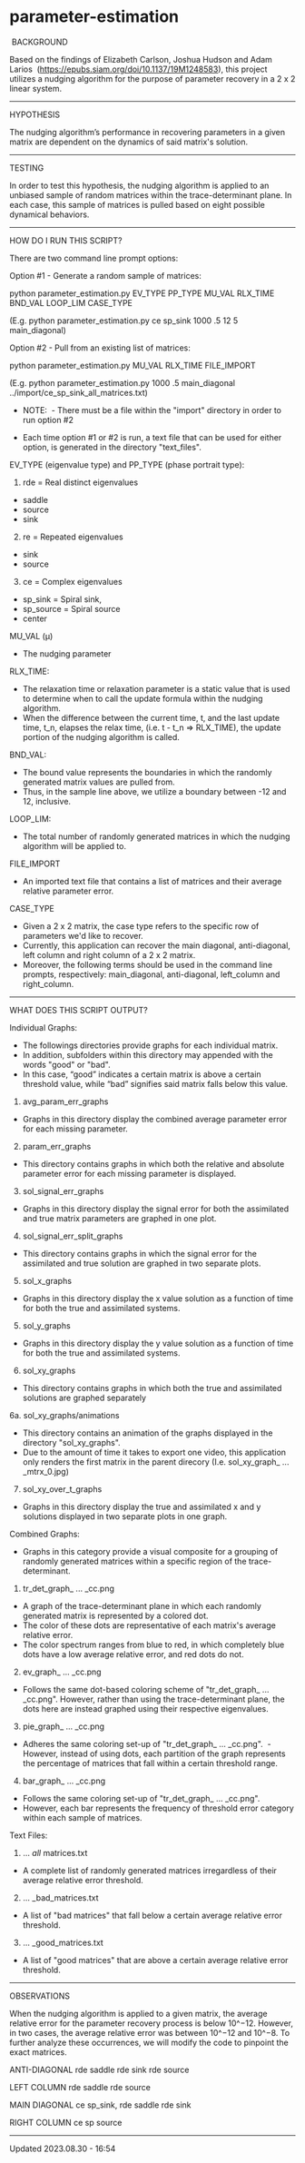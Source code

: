 # parameter-estimation

 BACKGROUND

Based on the findings of Elizabeth Carlson, Joshua Hudson and Adam Larios  (https://epubs.siam.org/doi/10.1137/19M1248583),
this project utilizes a nudging algorithm for the purpose of parameter recovery in a 2 x 2 linear system.

--------------------------------------------------------------------------------------------------

HYPOTHESIS

The nudging algorithm’s performance in recovering parameters in a given matrix are dependent on the dynamics of said matrix's solution.

--------------------------------------------------------------------------------------------------

TESTING

In order to test this hypothesis, the nudging algorithm is applied to an unbiased sample of random matrices within the trace-determinant plane. In each case, this sample of matrices is pulled based on eight possible dynamical behaviors. 

--------------------------------------------------------------------------------------------------

HOW DO I RUN THIS SCRIPT?

There are two command line prompt options:

Option #1 - Generate a random sample of matrices:  

python parameter_estimation.py EV_TYPE PP_TYPE MU_VAL RLX_TIME BND_VAL LOOP_LIM CASE_TYPE 

(E.g. python parameter_estimation.py ce sp_sink 1000 .5 12 5 main_diagonal)

Option #2 - Pull from an existing list of matrices: 

python parameter_estimation.py MU_VAL RLX_TIME FILE_IMPORT 

(E.g. python parameter_estimation.py 1000 .5 main_diagonal ../import/ce_sp_sink_all_matrices.txt)

* NOTE: 
 - There must be a file within the "import" directory in order to run option #2
- Each time option #1 or #2 is run, a text file that can be used for either option, is generated in the directory "text_files".


EV_TYPE (eigenvalue type) and PP_TYPE (phase portrait type):

1. rde = Real distinct eigenvalues
- saddle
- source
- sink

2. re = Repeated eigenvalues
- sink
- source

3. ce =  Complex eigenvalues
- sp_sink = Spiral sink, 
- sp_source = Spiral source
- center

MU_VAL (µ)
- The nudging parameter

RLX_TIME: 
- The relaxation time or relaxation parameter is a static value that is used to determine when to call the update formula within the nudging algorithm.
- When the difference between the current time, t, and the last update time, t_n, elapses the relax time, (i.e. t - t_n => RLX_TIME), the update portion of the nudging algorithm is called.

BND_VAL: 
- The bound value represents the boundaries in which the randomly generated matrix values are pulled from.
- Thus, in the sample line above, we utilize a boundary between -12 and 12, inclusive. 

LOOP_LIM: 
- The total number of randomly generated matrices in which the nudging algorithm will be applied to.

FILE_IMPORT
- An imported text file that contains a list of matrices and their average relative parameter error.

CASE_TYPE
- Given a 2 x 2 matrix, the case type refers to the specific row of parameters we'd like to recover.
- Currently, this application can recover the main diagonal, anti-diagonal, left column and right column of a 2 x 2 matrix.
- Moreover, the following terms should be used in the command line prompts, respectively: main_diagonal, anti-diagonal, left_column and right_column.


--------------------------------------------------------------------------------------------------


WHAT DOES THIS SCRIPT OUTPUT?

Individual Graphs:
- The followings directories provide graphs for each individual matrix. 
- In addition, subfolders within this directory may appended with the words "good" or "bad".
- In this case, “good” indicates a certain matrix is above a certain threshold value, while “bad” signifies said matrix falls below this value. 

1. avg_param_err_graphs 
- Graphs in this directory display the combined average parameter error for each missing parameter.

2. param_err_graphs
- This directory contains graphs in which both the relative and absolute parameter error for each missing parameter is displayed.

3. sol_signal_err_graphs
- Graphs in this directory display the signal error for both the assimilated and true matrix parameters are graphed in one plot.

4. sol_signal_err_split_graphs
- This directory contains graphs in which the signal error for the assimilated and true solution are graphed in two separate plots.

5. sol_x_graphs
- Graphs in this directory display the x value solution as a function of time for both the true and assimilated systems.

5. sol_y_graphs
- Graphs in this directory display the y value solution as a function of time for both the true and assimilated systems.

6. sol_xy_graphs
- This directory contains graphs in which both the true and assimilated solutions are graphed separately

6a. sol_xy_graphs/animations
- This directory contains an animation of the graphs displayed in the directory "sol_xy_graphs".
- Due to the amount of time it takes to export one video, this application only renders the first matrix in the parent direcory 
  (I.e. sol_xy_graph_ ... _mtrx_0.jpg)

7. sol_xy_over_t_graphs
- Graphs in this directory display the true and assimilated x and y solutions displayed in two separate plots in one graph. 


Combined Graphs: 
- Graphs in this category provide a visual composite for a grouping of randomly generated matrices within a specific region of the trace-determinant.

1. tr_det_graph_ ... _cc.png
- A graph of the trace-determinant plane in which each randomly generated matrix is represented by a colored dot.
- The color of these dots are representative of each matrix's average relative error.  
- The color spectrum ranges from blue to red, in which completely blue dots have a low average relative error, and red dots do not. 

2. ev_graph_ ... _cc.png
- Follows the same dot-based coloring scheme of "tr_det_graph_ ... _cc.png". However, rather than using the trace-determinant plane, the dots here are instead graphed using their respective eigenvalues. 

3. pie_graph_ ... _cc.png
- Adheres the same coloring set-up of "tr_det_graph_ ... _cc.png".
 - However, instead of using dots, each partition of the graph represents the percentage of matrices that fall within a certain threshold range. 

4. bar_graph_ ... _cc.png
- Follows the same coloring set-up of "tr_det_graph_ ... _cc.png".
- However, each bar represents the frequency of threshold error category within each sample of matrices. 


Text Files:
1. ... _all_ matrices.txt
- A complete list of randomly generated matrices irregardless of their average relative error threshold. 

2. ... _bad_matrices.txt
- A list of "bad matrices" that fall below a certain average relative error threshold.

3. ... _good_matrices.txt
- A list of "good matrices" that are above a certain average relative error threshold.

--------------------------------------------------------------------------------------------------

OBSERVATIONS

When the nudging algorithm is applied to a given matrix, the average relative error for the parameter recovery process is below 10^−12. However, in two cases, the average relative error was between 10^−12 and 10^−8. To further analyze these occurrences, we will modify the code to pinpoint the exact matrices. 

ANTI-DIAGONAL
rde saddle 
rde sink
rde source

LEFT COLUMN
rde saddle 
rde source

MAIN DIAGONAL
ce sp_sink, 
rde saddle 
rde sink

RIGHT COLUMN 
ce sp source

--------------------------------------------------------------------------------------------------

Updated 2023.08.30 - 16:54
